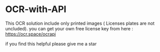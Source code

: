 # OCR-with-API
This OCR solution include only printed images ( Licenses plates are not uncluded).                                                       you can get your own free license key from here : https://ocr.space/ocrapi


if you find this helpful please give me a star





